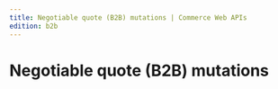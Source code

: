 ```yaml
---
title: Negotiable quote (B2B) mutations | Commerce Web APIs
edition: b2b   
---
```


# Negotiable quote (B2B) mutations
